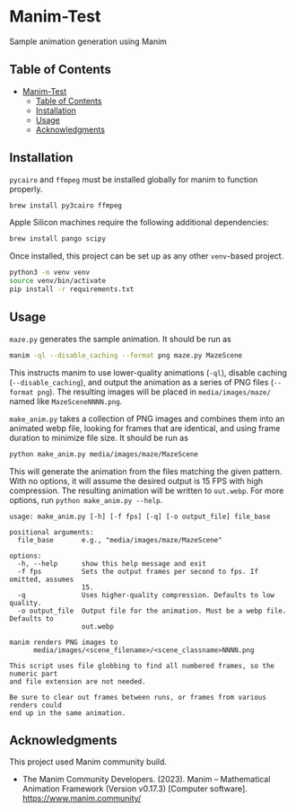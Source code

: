 # Manim-Test

Sample animation generation using Manim

## Table of Contents

- [Manim-Test](#manim-test)
  - [Table of Contents](#table-of-contents)
  - [Installation](#installation)
  - [Usage](#usage)
  - [Acknowledgments](#acknowledgments)

## Installation

`pycairo` and `ffmpeg` must be installed globally for manim to function properly.
```bash
brew install py3cairo ffmpeg
```

Apple Silicon machines require the following additional dependencies:
```bash
brew install pango scipy
```

Once installed, this project can be set up as any other `venv`-based project.
```bash
python3 -m venv venv
source venv/bin/activate
pip install -r requirements.txt
```

## Usage

`maze.py` generates the sample animation. It should be run as
```bash
manim -ql --disable_caching --format png maze.py MazeScene
```

This instructs manim to use lower-quality animations (`-ql`), disable caching (`--disable_caching`), and output the animation as a series of PNG files (`--format png`). The resulting images will be placed in `media/images/maze/` named like `MazeSceneNNNN.png`.

`make_anim.py` takes a collection of PNG images and combines them into an animated webp file, looking for frames that are identical, and using frame duration to minimize file size. It should be run as
```bash
python make_anim.py media/images/maze/MazeScene
```

This will generate the animation from the files matching the given pattern. With no options, it will assume the desired output is 15 FPS with high compression. The resulting animation will be written to `out.webp`. For more options, run `python make_anim.py --help`.

```text
usage: make_anim.py [-h] [-f fps] [-q] [-o output_file] file_base

positional arguments:
  file_base       e.g., "media/images/maze/MazeScene"

options:
  -h, --help      show this help message and exit
  -f fps          Sets the output frames per second to fps. If omitted, assumes
                  15.
  -q              Uses higher-quality compression. Defaults to low quality.
  -o output_file  Output file for the animation. Must be a webp file. Defaults to
                  out.webp

manim renders PNG images to
      media/images/<scene_filename>/<scene_classname>NNNN.png

This script uses file globbing to find all numbered frames, so the numeric part
and file extension are not needed.

Be sure to clear out frames between runs, or frames from various renders could
end up in the same animation.
```

## Acknowledgments

This project used Manim community build.

- The Manim Community Developers. (2023). Manim – Mathematical Animation Framework (Version v0.17.3) [Computer software]. https://www.manim.community/